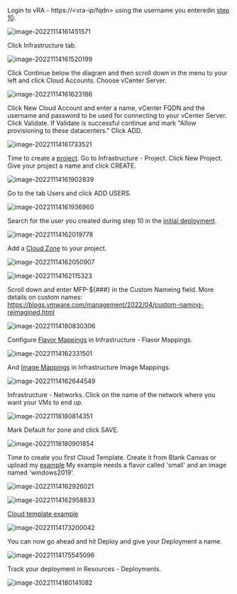 Login to vRA - https://<vra-ip/fqdn> using the username you enteredin [step 10](./deployment.md).

![image-20221114161451571](./assets/images/initialsetup/image-20221114161451571.png)



Click Infrastructure tab.

![image-20221114161520199](./assets/images/initialsetup/image-20221114161520199.png)

Click Continue below the diagram and then scroll down in the menu to your left and click Cloud Accounts. Choose vCenter Server.

![image-20221114161623186](./assets/images/initialsetup/image-20221114161623186.png)

Click New Cloud Account and enter a name, vCenter FQDN and the username and password to be used for connecting to your vCenter Server. Click Validate. If Validate is successful continue and mark "Allow provisioning to these datacenters." Click ADD.

![image-20221114161733521](./assets/images/initialsetup/image-20221114161733521.png)

Time to create a [project](https://learncloudassembly.github.io/Infrastructure/Administration/Projects/). Go to Infrastructure - Project. Click New Project. Give your project a name and click CREATE.

![image-20221114161902839](./assets/images/initialsetup/image-20221114161902839.png)

Go to the tab Users and click ADD USERS. 

![image-20221114161936960](./assets/images/initialsetup/image-20221114161936960.png)

Search for the user you created during step 10 in the [initial deployment](./deployment.md).

![image-20221114162019778](./assets/images/initialsetup/image-20221114162019778.png)

Add a [Cloud Zone](https://learncloudassembly.github.io/Infrastructure/Configure/Cloud-Zones/) to your project.

![image-20221114162050907](./assets/images/initialsetup/image-20221114162050907.png)



![image-20221114162115323](./assets/images/initialsetup/image-20221114162115323.png)

Scroll down and enter MFP-${###} in the Custom Nameing field. More details on custom names: https://blogs.vmware.com/management/2022/04/custom-naming-reimagined.html

![image-20221114180830306](./assets/images/initialsetup/image-20221114180830306.png)

Configure [Flavor Mappings](https://learncloudassembly.github.io/Infrastructure/Configure/Flavor-Mappings/) in Infrastructure - Flavor Mappings.

![image-20221114162331501](./assets/images/initialsetup/image-20221114162331501.png)

And [Image Mappings](https://learncloudassembly.github.io/Infrastructure/Configure/Image-Mappings/) in Infrastructure Image Mappings.

![image-20221114162644549](./assets/images/initialsetup/image-20221114162644549.png)

Infrastructure - Networks. Click on the name of the network where you want your VMs to end up.

![image-20221118180814351](./assets/images/multivm/image-20221118180814351.png)

Mark Default for zone and click SAVE.

![image-20221118180901854](./assets/images/multivm/image-20221118180901854.png)

Time to create you first Cloud Template. Create it from Blank Canvas or upload my [example](https://github.com/larols/vmware-aria/blob/main/aria-automation/Windows%202019.yaml) My example needs a flavor called 'small' and an image named 'windows2019'.

![image-20221114162926021](./assets/images/initialsetup/image-20221114162926021.png)



![image-20221114162958833](./assets/images/initialsetup/image-20221114162958833.png)



[Cloud template example](https://github.com/larols/vmware-aria/blob/main/aria-automation/assets/yaml/Windows%202019.yaml)

![image-20221114173200042](./assets/images/initialsetup/image-20221114173200042.png)

You can now go ahead and hit Deploy and give your Deployment a name.

![image-20221114175545096](./assets/images/initialsetup/image-20221114175545096.png)

Track your deployment in Resources - Deployments.

![image-20221114180141082](./assets/images/initialsetup/image-20221114180141082.png)





